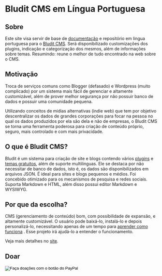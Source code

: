 # Bludit CMS em Língua Portuguesa

## Sobre
Este site visa servir de base de [documentação](https://docs.bludit.com/) e repositório em lingua portuguesa para o [Bludit CMS](https://www.bludit.com/).
Será disponibilizado customizações dos plugins, indicação e categorização dos mesmos, além de informações sobre temas. Resumindo: reune o melhor de tudo encontrado na web sobre o CMS.

## Motivação
Troca de serviços comuns como Blogger (defasado) e Wordpress (muito complicado) por um sistema mais fácil de gerenciar e altamente customizável, além de prover melhor segurança por não possuir banco de dados e possuir uma comunidade pequena.

Utilizando conceitos de midias alternativas (indie web) que tem por objetivo descentralizar os dados de grandes corporações para focar na pessoa no qual os dados produzidos por ela são dela e não de empresas, o Bludit CMS se torna uma ferramenta poderosa para criação de conteúdo próprio, seguro, mais controlado e com mais privacidade.

## O que é Bludit CMS?
Bludit é um sistema para criação de site e blogs contendo vários [plugins](https://plugins.bludit.com/) e [temas gratuitos](https://themes.bludit.com/), além de suporte multilinguas.
Ele se destaca por não necessitar de banco de dados, isto é, os dados são disponibilizados em arquivos JSON.
É ideal para sites e blogs pequenos e médios.
Foi concebido otimizado para os mecanismos de pesquisa e redes sociais.
Suporta Markdown e HTML, além disso possui editor Markdown e WYSIWYG.

## Por que da escolha?
CMS (gerenciamento de conteúdo) bom, com possibilidade de expansão, e altamente customizável. O usuário pode baixá-lo, instalá-lo e depois personalizá-lo, necessitando apenas de um tempo para [aprender como funciona](https://docs.bludit.com/) . Esse projeto irá ajudá-lo a entender o funcionamento.

Veja mais detalhes no [site](https://fabianosantosnet.github.io/bluditCMS/).

## Doar
<form action="https://www.paypal.com/cgi-bin/webscr" method="post" target="_top">
<input type="hidden" name="cmd" value="_donations" />
<input type="hidden" name="business" value="Z3EAJK47GMXCU" />
<input type="hidden" name="currency_code" value="BRL" />
<input type="image" src="https://www.paypalobjects.com/pt_BR/BR/i/btn/btn_donateCC_LG.gif" border="0" name="submit" title="PayPal - The safer, easier way to pay online!" alt="Faça doações com o botão do PayPal" />
<img alt="" border="0" src="https://www.paypal.com/pt_BR/i/scr/pixel.gif" width="1" height="1" />
</form>

